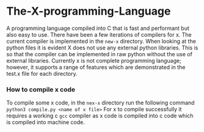 # The-X-programming-Language
A programming language compiled into C that is fast and performant but also easy to use. There have been a few iterations of compilers for x. The current compiler is implemented in the `new-x` directory.
When looking at the python files it is evident X does not use any external python libraries. This is so that the compiler can be implemented in raw python without the use of external libraries.
Currently x is not complete programming language; however, it supports a range of features which are demonstrated in the test.x file for each directory.


### How to compile x code
To compile some x code, in the `nex-x` directory run the following command `python3 compile.py <name of x file>`
For x to compile successfully it requires a working c `gcc` compiler as x code is compiled into c code which is compiled into machine code.
